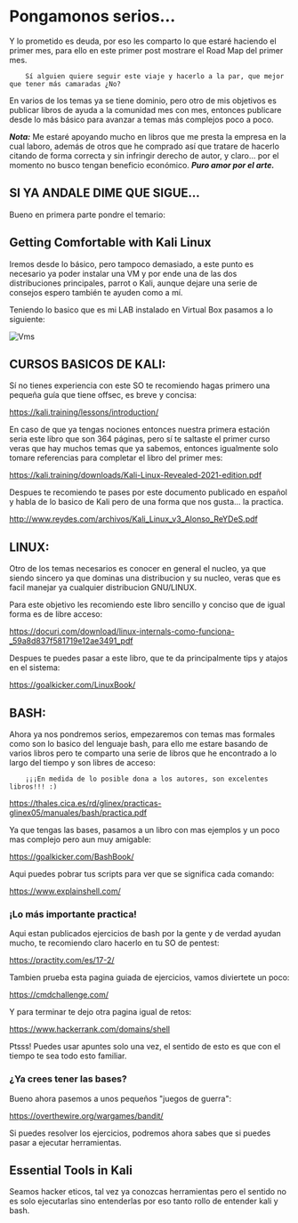 # Pongamonos serios…

Y lo prometido es deuda, por eso les comparto lo que estaré haciendo el primer mes, para ello en este primer post mostrare el Road Map del primer mes.

		Sí alguien quiere seguir este viaje y hacerlo a la par, que mejor que tener más camaradas ¿No?

En varios de los temas ya se tiene dominio, pero otro de mis objetivos es publicar libros de ayuda a la comunidad mes con mes, entonces publicare desde lo más básico para avanzar a temas más complejos poco a poco.

_**Nota:**_ Me estaré apoyando mucho en libros que me presta la empresa en la cual laboro, además de otros que he comprado así que tratare de hacerlo citando de forma correcta y sin infringir derecho de autor, y claro… por el momento no busco tengan beneficio económico. _**Puro amor por el arte.**_

## SI YA ANDALE DIME QUE SIGUE…

Bueno en primera parte pondre el temario:

## Getting Comfortable with Kali Linux

Iremos desde lo básico, pero tampoco demasiado, a este punto es necesario ya poder instalar una VM y por ende una de las dos distribuciones principales, parrot o Kali, aunque dejare una serie de consejos espero también te ayuden como a mí.

Teniendo lo basico que es mi LAB instalado en Virtual Box pasamos a lo siguiente:

![Vms](https://cdn-images-1.medium.com/max/800/1*UETEi0YYjCmgcPyq_t814g.png "VMs")

## CURSOS BASICOS DE KALI:

Sí no tienes experiencia con este SO te recomiendo hagas primero una pequeña guía que tiene offsec, es breve y concisa:

https://kali.training/lessons/introduction/

En caso de que ya tengas nociones entonces nuestra primera estación seria este libro que son 364 páginas, pero sí te saltaste el primer curso veras que hay muchos temas que ya sabemos, entonces igualmente solo tomare referencias para completar el libro del primer mes:

https://kali.training/downloads/Kali-Linux-Revealed-2021-edition.pdf

Despues te recomiendo te pases por este documento publicado en español y habla de lo basico de Kali pero de una forma que nos gusta… la practica.

http://www.reydes.com/archivos/Kali_Linux_v3_Alonso_ReYDeS.pdf

## LINUX:

Otro de los temas necesarios es conocer en general el nucleo, ya que siendo sincero ya que dominas una distribucion y su nucleo, veras que es facil manejar ya cualquier distribucion GNU/LINUX.

Para este objetivo les recomiendo este libro sencillo y conciso que de igual forma es de libre acceso:

https://docuri.com/download/linux-internals-como-funciona-_59a8d837f581719e12ae3491_pdf

Despues te puedes pasar a este libro, que te da principalmente tips y atajos en el sistema:

https://goalkicker.com/LinuxBook/

## BASH:

Ahora ya nos pondremos serios, empezaremos con temas mas formales como son lo basico del lenguaje bash, para ello me estare basando de varios libros pero te comparto una serie de libros que he encontrado a lo largo del tiempo y son libres de acceso:

		¡¡¡En medida de lo posible dona a los autores, son excelentes libros!!! :)

https://thales.cica.es/rd/glinex/practicas-glinex05/manuales/bash/practica.pdf

Ya que tengas las bases, pasamos a un libro con mas ejemplos y un poco mas complejo pero aun muy amigable:

https://goalkicker.com/BashBook/

Aqui puedes pobrar tus scripts para ver que se significa cada comando:

https://www.explainshell.com/

### ¡Lo más importante practica!

Aqui estan publicados ejercicios de bash por la gente y de verdad ayudan mucho, te recomiendo claro hacerlo en tu SO de pentest:

https://practity.com/es/17-2/

Tambien prueba esta pagina guiada de ejercicios, vamos diviertete un poco:

https://cmdchallenge.com/

Y para terminar te dejo otra pagina igual de retos:

https://www.hackerrank.com/domains/shell

Ptsss! Puedes usar apuntes solo una vez, el sentido de esto es que con el tiempo te sea todo esto familiar.

### ¿Ya crees tener las bases?

Bueno ahora pasemos a unos pequeños "juegos de guerra":

https://overthewire.org/wargames/bandit/

Si puedes resolver los ejercicios, podremos ahora sabes que si puedes pasar a ejecutar herramientas.

## Essential Tools in Kali

Seamos hacker eticos, tal vez ya conozcas herramientas pero el sentido no es solo ejecutarlas sino entenderlas por eso tanto rollo de entender kali y bash.